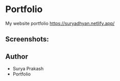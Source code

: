# Portfolio
My website portfolio
https://suryadhyan.netlify.app/
## Screenshots:


## Author
* Surya Prakash
*   P o r t f o l i o 
 
 
